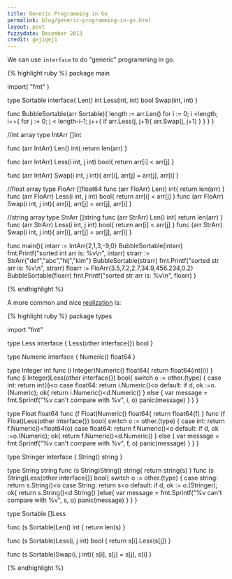 ```yaml
---
title: Genetic Programming in Go
permalink: blog/generic-programming-in-go.html
layout: post
fuzzydate: December 2013
credit: gejigeji
---
```


We can use `interface` to do "generic" programming in go.

{% highlight ruby %}
package main

import(
	"fmt"
)

type Sortable interface{
	Len() int
	Less(int, int) bool
	Swap(int, int)
}

func BubbleSortable(arr Sortable){
	length := arr.Len()
	for i := 0; i <length; i++{
		for j := 0; j < length-i-1; j++{
			if arr.Less(j, j+1){
				arr.Swap(j, j+1)
			}
		}
	}
}

//int array
type IntArr []int

func (arr IntArr) Len() int{
	return len(arr)
}

func (arr IntArr) Less(i int, j int) bool{
	return arr[i] < arr[j]
}

func (arr IntArr) Swap(i int, j int){
	arr[i], arr[j] = arr[j], arr[i]
}

//float array
type FloArr []float64
func (arr FloArr) Len() int{
	return len(arr)
}
func (arr FloArr) Less(i int, j int) bool{
	return arr[i] < arr[j]
}
func (arr FloArr) Swap(i int, j int){
	arr[i], arr[j] = arr[j], arr[i]
}

//string array
type StrArr []string
func (arr StrArr) Len() int{
	return len(arr)
}
func (arr StrArr) Less(i int, j int) bool{
	return arr[i] < arr[j]
}
func (arr StrArr) Swap(i int, j int){
	arr[i], arr[j] = arr[j], arr[i]
}

func main(){
	intarr := IntArr{2,1,3,-9,0}
	BubbleSortable(intarr)
	fmt.Printf("sorted int arr is: %v\n", intarr)
	strarr := StrArr{"def","abc","hij","klm"}
	BubbleSortable(strarr)
	fmt.Printf("sorted str arr is: %v\n", strarr)
	floarr := FloArr{3.5,7.2,2.7,34.9,456.234,0.2}
	BubbleSortable(floarr)
	fmt.Printf("sorted str arr is: %v\n", floarr)
}

{% endhighlight %}

A more common and nice [realization](https://github.com/Dwarfartisan/algorithms4/blob/master/src/algorithms/types/atoms.go) is:

{% highlight ruby %}
package types

import "fmt"

type Less interface {
	Less(other interface{}) bool
}

type Numeric interface {
	Numeric() float64
}

type Integer int
func (i Integer)Numeric() float64{
	return float64(int(i))
}
func (i Integer)Less(other interface{}) bool{
	switch o := other.(type) {
	case int:
		return int(i)<o
	case float64:
		return i.Numeric()<o
	default:
		if d, ok :=o.(Numeric); ok{
			return i.Numeric()<d.Numeric()
		} else {
			var message = fmt.Sprintf("%v can't compare with %v", i, o)
			panic(message)
		}
	}
}

type Float float64
func (f Float)Numeric() float64{
	return float64(f)
}
func (f Float)Less(other interface{}) bool{
	switch o := other.(type) {
	case int:
		return f.Numeric()<float64(o)
	case float64:
		return f.Numeric()<o
	default:
		if d, ok :=o.(Numeric); ok{
			return f.Numeric()<d.Numeric()
		} else {
			var message = fmt.Sprintf("%v can't compare with %v", f, o)
			panic(message)
		}
	}
}

type Stringer interface {
	String() string
}

type String string
func (s String)String() string{
	return string(s)
}
func (s String)Less(other interface{}) bool{
	switch o := other.(type) {
	case string:
		return s.String()<o
	case String:
		return s<o
	default:
		if d, ok := o.(Stringer); ok{
			return s.String()<d.String()
		}else{
			var message = fmt.Sprintf("%v can't compare with %v", s, o)
			panic(message)
		}
	}
}

type Sortable []Less

func (s Sortable)Len() int {
	return len(s)
}

func (s Sortable)Less(i, j int) bool {
	return s[i].Less(s[j])
}

func (s Sortable)Swap(i, j int){
	s[i], s[j] = s[j], s[i]
}

{% endhighlight %}
